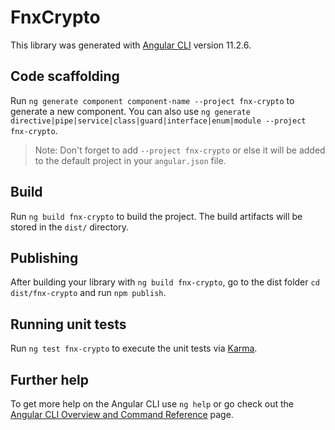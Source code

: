 # FnxCrypto

This library was generated with [Angular CLI](https://github.com/angular/angular-cli) version 11.2.6.

## Code scaffolding

Run `ng generate component component-name --project fnx-crypto` to generate a new component. You can also use `ng generate directive|pipe|service|class|guard|interface|enum|module --project fnx-crypto`.
> Note: Don't forget to add `--project fnx-crypto` or else it will be added to the default project in your `angular.json` file. 

## Build

Run `ng build fnx-crypto` to build the project. The build artifacts will be stored in the `dist/` directory.

## Publishing

After building your library with `ng build fnx-crypto`, go to the dist folder `cd dist/fnx-crypto` and run `npm publish`.

## Running unit tests

Run `ng test fnx-crypto` to execute the unit tests via [Karma](https://karma-runner.github.io).

## Further help

To get more help on the Angular CLI use `ng help` or go check out the [Angular CLI Overview and Command Reference](https://angular.io/cli) page.
